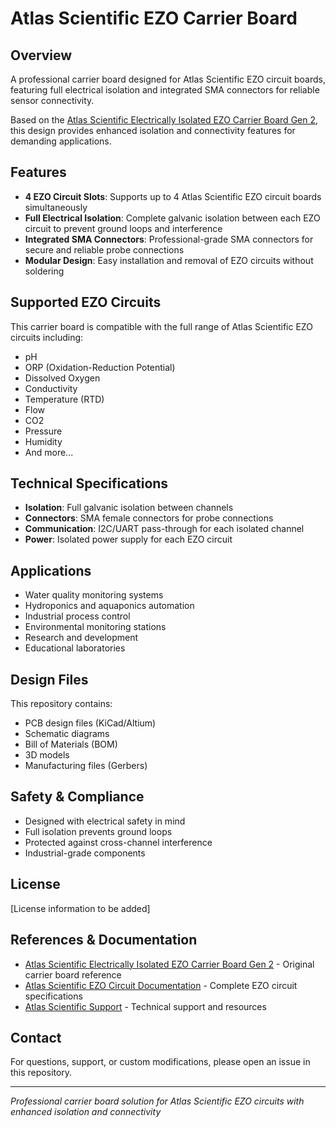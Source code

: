 # Atlas Scientific EZO Carrier Board

## Overview
A professional carrier board designed for Atlas Scientific EZO circuit boards, featuring full electrical isolation and integrated SMA connectors for reliable sensor connectivity.

Based on the [Atlas Scientific Electrically Isolated EZO Carrier Board Gen 2](https://atlas-scientific.com/carrier-boards/electrically-isolated-ezo-carrier-board-gen-2/), this design provides enhanced isolation and connectivity features for demanding applications.

## Features
- **4 EZO Circuit Slots**: Supports up to 4 Atlas Scientific EZO circuit boards simultaneously
- **Full Electrical Isolation**: Complete galvanic isolation between each EZO circuit to prevent ground loops and interference
- **Integrated SMA Connectors**: Professional-grade SMA connectors for secure and reliable probe connections
- **Modular Design**: Easy installation and removal of EZO circuits without soldering

## Supported EZO Circuits
This carrier board is compatible with the full range of Atlas Scientific EZO circuits including:
- pH
- ORP (Oxidation-Reduction Potential)
- Dissolved Oxygen
- Conductivity
- Temperature (RTD)
- Flow
- CO2
- Pressure
- Humidity
- And more...

## Technical Specifications
- **Isolation**: Full galvanic isolation between channels
- **Connectors**: SMA female connectors for probe connections
- **Communication**: I2C/UART pass-through for each isolated channel
- **Power**: Isolated power supply for each EZO circuit

## Applications
- Water quality monitoring systems
- Hydroponics and aquaponics automation
- Industrial process control
- Environmental monitoring stations
- Research and development
- Educational laboratories

## Design Files
This repository contains:
- PCB design files (KiCad/Altium)
- Schematic diagrams
- Bill of Materials (BOM)
- 3D models
- Manufacturing files (Gerbers)

## Safety & Compliance
- Designed with electrical safety in mind
- Full isolation prevents ground loops
- Protected against cross-channel interference
- Industrial-grade components

## License
[License information to be added]

## References & Documentation
- [Atlas Scientific Electrically Isolated EZO Carrier Board Gen 2](https://atlas-scientific.com/carrier-boards/electrically-isolated-ezo-carrier-board-gen-2/) - Original carrier board reference
- [Atlas Scientific EZO Circuit Documentation](https://atlas-scientific.com/circuits/) - Complete EZO circuit specifications
- [Atlas Scientific Support](https://atlas-scientific.com/support/) - Technical support and resources

## Contact
For questions, support, or custom modifications, please open an issue in this repository.

---
*Professional carrier board solution for Atlas Scientific EZO circuits with enhanced isolation and connectivity*

